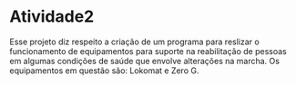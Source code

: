 # Atividade2
Esse projeto diz respeito a criação de um programa para reslizar o funcionamento de equipamentos para suporte na reabilitação de pessoas em algumas condições de saúde que envolve alterações na marcha.
Os equipamentos em questão são: Lokomat e Zero G. 
